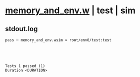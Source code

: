 # [memory_and_env.w](../../../../../../examples/tests/sdk_tests/function/memory_and_env.w) | test | sim

## stdout.log
```log
pass ─ memory_and_env.wsim » root/env0/test:test
 




Tests 1 passed (1) 
Duration <DURATION>

```

